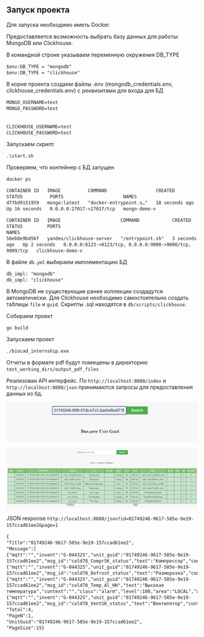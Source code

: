 ## Запуск проекта

Для запуска необходимо иметь Docker.  

Предоставляется возможность выбрать базу данных для работы: MongoDB или Clickhouse.


В командной строке указываем переменную окружения DB_TYPE
```
$env:DB_TYPE = "mongodb"
$env:DB_TYPE = "clickhouse"
```

В корне проекта создаем файлы .env (mongodb_credentials.env, clickhouse_credentials.env) с реквизитами для входа для БД

```
MONGO_USERNAME=test
MONGO_PASSWORD=test


CLICKHOUSE_USERNAME=test
CLICKHOUSE_PASSWORD=test
```

Запускаем скрипт

```
.\start.sh 
```

Проверяем, что контейнер с БД запущен
```
docker ps
```
```
CONTAINER ID   IMAGE          COMMAND                  CREATED          STATUS          PORTS                      NAMES
d77bd9151959   mongo:latest   "docker-entrypoint.s…"   18 seconds ago   Up 16 seconds   0.0.0.0:27017->27017/tcp   mongo-demo-v

```

```
CONTAINER ID   IMAGE                      COMMAND            CREATED         STATUS         PORTS                                                      NAMES
56eb0e9bd56f   yandex/clickhouse-server   "/entrypoint.sh"   3 seconds ago   Up 2 seconds   0.0.0.0:8123->8123/tcp, 0.0.0.0:9000->9000/tcp, 9009/tcp   clickhouse-demo-v

```

В файле ```db.yml``` выбираем имплементацию БД

```
db_impl: "mongodb"
db_impl: "clickhouse"
```

В MongoDB не существующие ранее коллекции создадутся автоматически.
Для Clickhouse необходимо самостоятельно создать таблицы ```file``` и ```guid```.
Скрипты .sql находятся в ```db/scripts/clickhouse```.


Собираем проект

```
go build
```

Запускаем проект
```
./biocad_internship.exe
```

Отчеты в формате pdf будут помещены в директорию ```test_working_dirs/output_pdf_files```

Реализован API интерфейс. По ```http://localhost:8080/index``` и ```http://localhost:8080/json```  принимаются запросы для предоставления данных из бд.


![img](screenshots/search.png)

![img](screenshots/guid_pagination.png)


JSON response ```http://localhost:8080/json?id=01749246-9617-585e-9e19-157ccad61ee2&page=1```

```
{
"Title":"01749246-9617-585e-9e19-157ccad61ee2",
"Message":[
{"mqtt":"","invent":"G-044325","unit_guid":"01749246-9617-585e-9e19-157ccad61ee2","msg_id":"cold78_ComprSK_status","text":"Компрессор","context":"","class":"working","level":100,"area":"LOCAL","addr":"cold78_status.ComprSK_status","block":"","type":"","bit":1,"invert_bit":-1},
{"mqtt":"","invent":"G-044325","unit_guid":"01749246-9617-585e-9e19-157ccad61ee2","msg_id":"cold78_Defrost_status","text":"Разморозка","context":"","class":"waiting","level":100,"area":"LOCAL","addr":"cold78_status.Defrost_status","block":"","type":"","bit":1,"invert_bit":-1},
{"mqtt":"","invent":"G-044325","unit_guid":"01749246-9617-585e-9e19-157ccad61ee2","msg_id":"cold78_Temp_Al_HH","text":"Высокая температура","context":"","class":"alarm","level":100,"area":"LOCAL","addr":"cold78_status.Temp_Al_HH","block":"","type":"","bit":1,"invert_bit":-1},
{"mqtt":"","invent":"G-044325","unit_guid":"01749246-9617-585e-9e19-157ccad61ee2","msg_id":"cold78_VentSK_status","text":"Вентилятор","context":"","class":"working","level":100,"area":"LOCAL","addr":"cold78_status.VentSK_status","block":"","type":"","bit":1,"invert_bit":-1}],
"Total":4,
"PageN":1,
"UnitGuid":"01749246-9617-585e-9e19-157ccad61ee2",
"PageSize":15}
```
